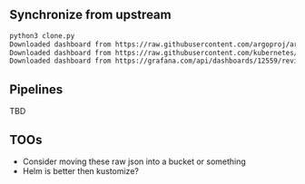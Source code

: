 ## Synchronize from upstream

```bash
python3 clone.py
Downloaded dashboard from https://raw.githubusercontent.com/argoproj/argo-cd/master/examples/dashboard.json
Downloaded dashboard from https://raw.githubusercontent.com/kubernetes/ingress-nginx/main/deploy/grafana/dashboards/nginx.json
Downloaded dashboard from https://grafana.com/api/dashboards/12559/revisions/11/download
```

## Pipelines

TBD

## TOOs

- Consider moving these raw json into a bucket or something
- Helm is better then kustomize?

